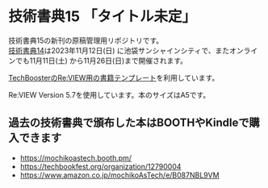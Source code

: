 # 技術書典15 「タイトル未定」

技術書典15の新刊の原稿管理用リポジトリです。  
[技術書典14](https://techbookfest.org/event/tbf15)は2023年11月12日(日) に池袋サンシャインシティで、またオンラインでも11月11日(土) から11月26日(日)まで開催されます。

[TechBoosterのRe:VIEW用の書籍テンプレート](https://github.com/TechBooster/ReVIEW-Template)を利用しています。

Re:VIEW Version 5.7を使用しています。本のサイズはA5です。

## 過去の技術書典で頒布した本はBOOTHやKindleで購入できます

* https://mochikoastech.booth.pm/
* https://techbookfest.org/organization/12790004
* https://www.amazon.co.jp/mochikoAsTech/e/B087NBL9VM
